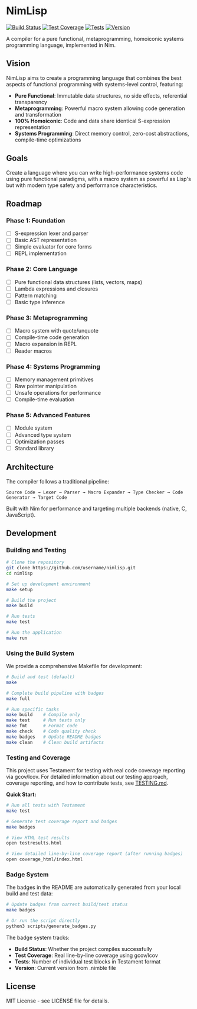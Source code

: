 # NimLisp

[![Build Status](https://img.shields.io/badge/build-passing-brightgreen.svg)](#)
[![Test Coverage](https://img.shields.io/badge/coverage-61.9%-red.svg)](#)
[![Tests](https://img.shields.io/badge/tests-22%20tests-brightgreen.svg)](#)
[![Version](https://img.shields.io/badge/version-v0.1.0-blue.svg)](#)

A compiler for a pure functional, metaprogramming, homoiconic systems programming language, implemented in Nim.

## Vision

NimLisp aims to create a programming language that combines the best aspects of functional programming with systems-level control, featuring:

- **Pure Functional**: Immutable data structures, no side effects, referential transparency
- **Metaprogramming**: Powerful macro system allowing code generation and transformation
- **100% Homoiconic**: Code and data share identical S-expression representation
- **Systems Programming**: Direct memory control, zero-cost abstractions, compile-time optimizations

## Goals

Create a language where you can write high-performance systems code using pure functional paradigms, with a macro system as powerful as Lisp's but with modern type safety and performance characteristics.

## Roadmap

### Phase 1: Foundation
- [ ] S-expression lexer and parser
- [ ] Basic AST representation
- [ ] Simple evaluator for core forms
- [ ] REPL implementation

### Phase 2: Core Language
- [ ] Pure functional data structures (lists, vectors, maps)
- [ ] Lambda expressions and closures
- [ ] Pattern matching
- [ ] Basic type inference

### Phase 3: Metaprogramming
- [ ] Macro system with quote/unquote
- [ ] Compile-time code generation
- [ ] Macro expansion in REPL
- [ ] Reader macros

### Phase 4: Systems Programming
- [ ] Memory management primitives
- [ ] Raw pointer manipulation
- [ ] Unsafe operations for performance
- [ ] Compile-time evaluation

### Phase 5: Advanced Features
- [ ] Module system
- [ ] Advanced type system
- [ ] Optimization passes
- [ ] Standard library

## Architecture

The compiler follows a traditional pipeline:
```
Source Code → Lexer → Parser → Macro Expander → Type Checker → Code Generator → Target Code
```

Built with Nim for performance and targeting multiple backends (native, C, JavaScript).

## Development

### Building and Testing

```bash
# Clone the repository
git clone https://github.com/username/nimlisp.git
cd nimlisp

# Set up development environment
make setup

# Build the project
make build

# Run tests
make test

# Run the application
make run
```

### Using the Build System

We provide a comprehensive Makefile for development:

```bash
# Build and test (default)
make

# Complete build pipeline with badges
make full

# Run specific tasks
make build    # Compile only
make test     # Run tests only
make fmt      # Format code
make check    # Code quality check
make badges   # Update README badges
make clean    # Clean build artifacts
```

### Testing and Coverage

This project uses Testament for testing with real code coverage reporting via gcov/lcov. For detailed information about our testing approach, coverage reporting, and how to contribute tests, see [TESTING.md](TESTING.md).

**Quick Start:**
```bash
# Run all tests with Testament
make test

# Generate test coverage report and badges
make badges

# View HTML test results
open testresults.html

# View detailed line-by-line coverage report (after running badges)  
open coverage_html/index.html
```

### Badge System

The badges in the README are automatically generated from your local build and test data:

```bash
# Update badges from current build/test status
make badges

# Or run the script directly
python3 scripts/generate_badges.py
```

The badge system tracks:
- **Build Status**: Whether the project compiles successfully
- **Test Coverage**: Real line-by-line coverage using gcov/lcov
- **Tests**: Number of individual test blocks in Testament format
- **Version**: Current version from .nimble file

## License

MIT License - see LICENSE file for details.